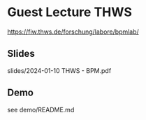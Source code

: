# Guest Lecture THWS

https://fiw.thws.de/forschung/labore/bpmlab/

## Slides

slides/2024-01-10 THWS - BPM.pdf

## Demo

see demo/README.md